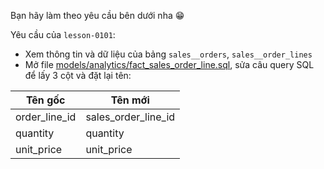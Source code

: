 Bạn hãy làm theo yêu cầu bên dưới nha 😁

Yêu cầu của `lesson-0101`:
- Xem thông tin và dữ liệu của bảng `sales__orders`, `sales__order_lines`
- Mở file [models/analytics/fact_sales_order_line.sql](../models/analytics/fact_sales_order_line.sql), sửa câu query SQL để lấy 3 cột và đặt lại tên:


| Tên gốc       | Tên mới             |
|---------------|---------------------|
| order_line_id | sales_order_line_id |
| quantity      | quantity            |
| unit_price    | unit_price          |
